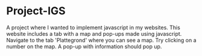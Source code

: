 # Project-IGS
A project where I wanted to implement javascript in my websites. This website includes a tab with a map and pop-ups made using javascript.
Navigate to the tab 'Plattegrond' where you can see a map. Try clicking on a number on the map. A pop-up with information should pop up.
